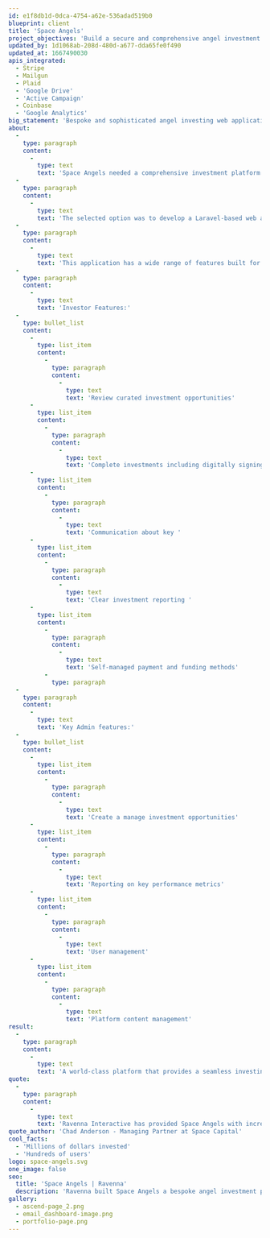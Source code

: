 ```yaml
---
id: e1f8db1d-0dca-4754-a62e-536adad519b0
blueprint: client
title: 'Space Angels'
project_objectives: 'Build a secure and comprehensive angel investment application'
updated_by: 1d1068ab-208d-480d-a677-dda65fe0f490
updated_at: 1667490030
apis_integrated:
  - Stripe
  - Mailgun
  - Plaid
  - 'Google Drive'
  - 'Active Campaign'
  - Coinbase
  - 'Google Analytics'
big_statement: 'Bespoke and sophisticated angel investing web application'
about:
  -
    type: paragraph
    content:
      -
        type: text
        text: 'Space Angels needed a comprehensive investment platform.  Ravenna researched options and presented a range of ways that this goal could be achieved.  '
  -
    type: paragraph
    content:
      -
        type: text
        text: 'The selected option was to develop a Laravel-based web application built from the ground up to support Space Angels and their investors.'
  -
    type: paragraph
    content:
      -
        type: text
        text: 'This application has a wide range of features built for Investors and system management.  '
  -
    type: paragraph
    content:
      -
        type: text
        text: 'Investor Features:'
  -
    type: bullet_list
    content:
      -
        type: list_item
        content:
          -
            type: paragraph
            content:
              -
                type: text
                text: 'Review curated investment opportunities'
      -
        type: list_item
        content:
          -
            type: paragraph
            content:
              -
                type: text
                text: 'Complete investments including digitally signing the appropriate documents'
      -
        type: list_item
        content:
          -
            type: paragraph
            content:
              -
                type: text
                text: 'Communication about key '
      -
        type: list_item
        content:
          -
            type: paragraph
            content:
              -
                type: text
                text: 'Clear investment reporting '
      -
        type: list_item
        content:
          -
            type: paragraph
            content:
              -
                type: text
                text: 'Self-managed payment and funding methods'
          -
            type: paragraph
  -
    type: paragraph
    content:
      -
        type: text
        text: 'Key Admin features:'
  -
    type: bullet_list
    content:
      -
        type: list_item
        content:
          -
            type: paragraph
            content:
              -
                type: text
                text: 'Create a manage investment opportunities'
      -
        type: list_item
        content:
          -
            type: paragraph
            content:
              -
                type: text
                text: 'Reporting on key performance metrics'
      -
        type: list_item
        content:
          -
            type: paragraph
            content:
              -
                type: text
                text: 'User management'
      -
        type: list_item
        content:
          -
            type: paragraph
            content:
              -
                type: text
                text: 'Platform content management'
result:
  -
    type: paragraph
    content:
      -
        type: text
        text: 'A world-class platform that provides a seamless investing experience, making it easy for accredited investors to make intelligent investment decisions. In addition, it provides robust tools to track individual company progress, construct a diversified portfolio, and measure performance over time.'
quote:
  -
    type: paragraph
    content:
      -
        type: text
        text: 'Ravenna Interactive has provided Space Angels with incredible technical support since 2015. Our online presence is critical to the success of our business, with all of our angel fund investing facilitated through our proprietary online investment platform. Ravenna has been instrumental in the development of this platform and incredibly responsive to the changing needs of our organization as we have grown and our business model has evolved. I can always count on the Ravenna team to be there for us when we need them and address urgent concerns quickly. Ravenna has been great to work with and I highly recommend them.'
quote_author: 'Chad Anderson - Managing Partner at Space Capital'
cool_facts:
  - 'Millions of dollars invested'
  - 'Hundreds of users'
logo: space-angels.svg
one_image: false
seo:
  title: 'Space Angels | Ravenna'
  description: 'Ravenna built Space Angels a bespoke angel investment platform for raising money for early-stage space companies.'
gallery:
  - ascend-page_2.png
  - email_dashboard-image.png
  - portfolio-page.png
---
```

